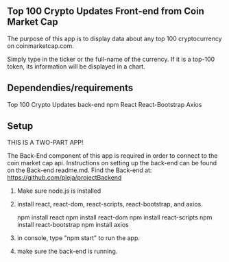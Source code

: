 ## Top 100 Crypto Updates Front-end from Coin Market Cap

The purpose of this app is to display data about any top 100 cryptocurrency on coinmarketcap.com.

Simply type in the ticker or the full-name of the currency. If it is a top-100 token, its information will be displayed in a chart.

## Dependendies/requirements
Top 100 Crypto Updates back-end
npm
React
React-Bootstrap
Axios

## Setup
THIS IS A TWO-PART APP!

The Back-End component of this app is required in order to connect to the coin market cap api. Instructions on setting up the back-end can be found on the Back-end readme.md. Find the Back-end at:
 https://github.com/pleja/projectBackend

1. Make sure node.js is installed
2. install react, react-dom, react-scripts, react-bootstrap, and axios.

    npm install react
    npm install react-dom
    npm install react-scripts
    npm install react-bootstrap
    npm install axios

3. in console, type "npm start" to run the app.
4. make sure the back-end is running.